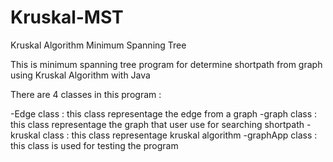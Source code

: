 # Kruskal-MST
Kruskal Algorithm Minimum Spanning Tree 

This is minimum spanning tree program for determine shortpath from graph using Kruskal Algorithm with Java

There are 4 classes in this program :

-Edge class : this class representage the edge from a graph
-graph class : this class representage the graph that user use for searching shortpath
-kruskal class : this class representage kruskal algorithm
-graphApp class : this class is used for testing the program

